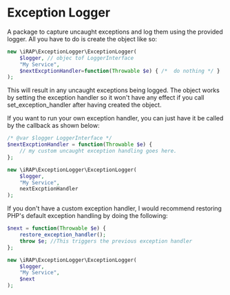 # Exception Logger
A package to capture uncaught exceptions and log them using the provided logger. 
All you have to do is create the object like so:

```php
new \iRAP\ExceptionLogger\ExceptionLogger(
    $logger, // objec tof LoggerInterface
    "My Service", 
    $nextExcptionHandler=function(Throwable $e) { /*  do nothing */ }
);
```

This will result in any uncaught exceptions being logged. The object works by setting the exception 
handler so it won't have any effect if you call set_exception_handler after having created the object.

If you want to run your own exception handler, you can just have it be called by the callback as 
shown below:

```php
/* @var $logger LoggerInterface */
$nextExcptionHandler = function(Throwable $e) { 
    // my custom uncaught exception handling goes here.
};

new \iRAP\ExceptionLogger\ExceptionLogger(
    $logger,
    "My Service", 
    nextExcptionHandler
);
```

If you don't have a custom exception handler, I would recommend restoring PHP's default exception
handling by doing the following:

```php
$next = function(Throwable $e) { 
    restore_exception_handler();
    throw $e; //This triggers the previous exception handler
};

new \iRAP\ExceptionLogger\ExceptionLogger(
    $logger,
    "My Service", 
    $next
);
```

